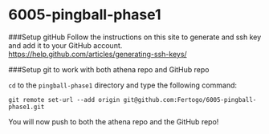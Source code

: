 6005-pingball-phase1
====================
###Setup gitHub
Follow the instructions on this site to generate and ssh key and add it to your GitHub account. 
https://help.github.com/articles/generating-ssh-keys/

###Setup git to work with both athena repo and GitHub repo

`cd` to the `pingball-phase1` directory and type the following command:

``` 
git remote set-url --add origin git@github.com:Fertogo/6005-pingball-phase1.git 
 ```

You will now push to both the athena repo and the GitHub repo!
